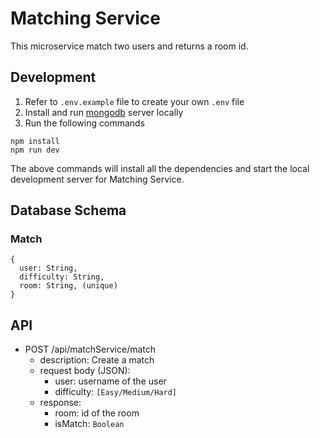 # Matching Service

This microservice match two users and returns a room id.

## Development

1. Refer to `.env.example` file to create your own `.env` file
1. Install and run [mongodb](https://www.mongodb.com/docs/manual/administration/install-community/) server locally
1. Run the following commands

```
npm install
npm run dev
```

The above commands will install all the dependencies and start the local development server for Matching Service.

## Database Schema

### Match

```
{
  user: String,
  difficulty: String,
  room: String, (unique)
}
```

## API

- POST /api/matchService/match
  - description: Create a match
  - request body (JSON):
    - user: username of the user
    - difficulty: `[Easy/Medium/Hard]`
  - response:
    - room: id of the room
    - isMatch: `Boolean`
